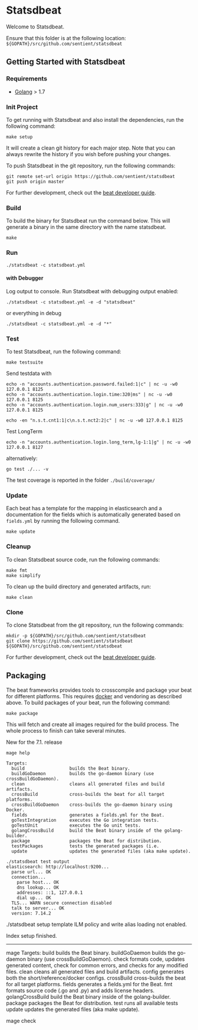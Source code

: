 # Statsdbeat

Welcome to Statsdbeat.

Ensure that this folder is at the following location:
`${GOPATH}/src/github.com/sentient/statsdbeat`

## Getting Started with Statsdbeat

### Requirements

* [Golang](https://golang.org/dl/) > 1.7

### Init Project
To get running with Statsdbeat and also install the
dependencies, run the following command:

```
make setup
```

It will create a clean git history for each major step. Note that you can always rewrite the history if you wish before pushing your changes.

To push Statsdbeat in the git repository, run the following commands:

```
git remote set-url origin https://github.com/sentient/statsdbeat
git push origin master
```

For further development, check out the [beat developer guide](https://www.elastic.co/guide/en/beats/libbeat/current/new-beat.html).

### Build

To build the binary for Statsdbeat run the command below. This will generate a binary
in the same directory with the name statsdbeat.

```
make
```


### Run 

```
./statsdbeat -c statsdbeat.yml
```

#### with Debugger

Log output to console. Run Statsdbeat with debugging output enabled:

```
./statsdbeat -c statsdbeat.yml -e -d "statsdbeat"

```
or everything in debug
```
./statsdbeat -c statsdbeat.yml -e -d "*"
```

### Test

To test Statsdbeat, run the following command:

```
make testsuite
```

Send testdata with 
```
echo -n "accounts.authentication.password.failed:1|c" | nc -u -w0 127.0.0.1 8125
echo -n "accounts.authentication.login.time:320|ms" | nc -u -w0 127.0.0.1 8125
echo -n "accounts.authentication.login.num_users:333|g" | nc -u -w0 127.0.0.1 8125

echo -en "n.s.t.cnt1:1|c\n.s.t.nct2:2|c" | nc -u -w0 127.0.0.1 8125
```

Test LongTerm
```
echo -n "accounts.authentication.login.long_term,lg-1:1|g" | nc -u -w0 127.0.0.1 8127
```


alternatively:
```
go test ./... -v
```

The test coverage is reported in the folder `./build/coverage/`

### Update

Each beat has a template for the mapping in elasticsearch and a documentation for the fields
which is automatically generated based on `fields.yml` by running the following command.

```
make update
```


### Cleanup

To clean  Statsdbeat source code, run the following commands:

```
make fmt
make simplify
```

To clean up the build directory and generated artifacts, run:

```
make clean
```


### Clone

To clone Statsdbeat from the git repository, run the following commands:

```
mkdir -p ${GOPATH}/src/github.com/sentient/statsdbeat
git clone https://github.com/sentient/statsdbeat ${GOPATH}/src/github.com/sentient/statsdbeat
```


For further development, check out the [beat developer guide](https://www.elastic.co/guide/en/beats/libbeat/current/new-beat.html).


## Packaging

The beat frameworks provides tools to crosscompile and package your beat for different platforms. This requires [docker](https://www.docker.com/) and vendoring as described above. To build packages of your beat, run the following command:

```
make package
```

This will fetch and create all images required for the build process. The whole process to finish can take several minutes.



New for the 7.1. release

```
mage help
```

```
Targets:
  build                 builds the Beat binary.
  buildGoDaemon         builds the go-daemon binary (use crossBuildGoDaemon).
  clean                 cleans all generated files and build artifacts.
  crossBuild            cross-builds the beat for all target platforms.
  crossBuildGoDaemon    cross-builds the go-daemon binary using Docker.
  fields                generates a fields.yml for the Beat.
  goTestIntegration     executes the Go integration tests.
  goTestUnit            executes the Go unit tests.
  golangCrossBuild      build the Beat binary inside of the golang-builder.
  package               packages the Beat for distribution.
  testPackages          tests the generated packages (i.e.
  update                updates the generated files (aka make update).
```


```
./statsdbeat test output
elasticsearch: http://localhost:9200...
  parse url... OK
  connection...
    parse host... OK
    dns lookup... OK
    addresses: ::1, 127.0.0.1
    dial up... OK
  TLS... WARN secure connection disabled
  talk to server... OK
  version: 7.14.2
  ```


  ./statsdbeat setup template
ILM policy and write alias loading not enabled.

Index setup finished.




---

mage
Targets:
  build               builds the Beat binary.
  buildGoDaemon       builds the go-daemon binary (use crossBuildGoDaemon).
  check               formats code, updates generated content, check for common errors, and checks for any modified files.
  clean               cleans all generated files and build artifacts.
  config              generates both the short/reference/docker configs.
  crossBuild          cross-builds the beat for all target platforms.
  fields              generates a fields.yml for the Beat.
  fmt                 formats source code (.go and .py) and adds license headers.
  golangCrossBuild    build the Beat binary inside of the golang-builder.
  package             packages the Beat for distribution.
  test                runs all available tests
  update              updates the generated files (aka make update).
  

mage check